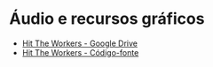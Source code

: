 # Áudio e recursos gráficos

- [Hit The Workers - Google Drive]( https://drive.google.com/drive/folders/1e4oRu0aMsd7rD2F1uK66tAjudav7wk7F?usp=sharing)
- [Hit The Workers - Código-fonte](https://drive.google.com/drive/folders/1-6qPeZwUMXaqYeEsnkTBSV5I4K-tU1JV?usp=sharing)

